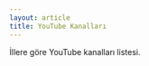 ```yaml
---
layout: article
title: YouTube Kanalları
---
```


İllere göre YouTube kanalları listesi.

<script>
var data={
    '34': [
        {
            title: 'Santral Kumpanya',
            url: 'https://www.youtube.com/user/santralkumpanya'
        }
    ],
    '06': [
        {
            title: 'Angara Bebesi',
            url: 'https://www.youtube.com/channel/UCXssGfBY5Q9LZIFflo5mBbA'
        },
        {
            title: 'İrfan Değirmenci',
            url: 'https://www.youtube.com/channel/UCSQoLoVkRKf-UfCPysLk6dg'
        }
    ]
    ]
};
</script>
